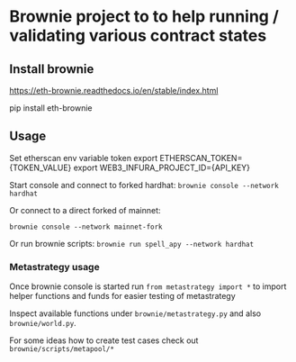 # Brownie project to to help running / validating various contract states

## Install brownie

https://eth-brownie.readthedocs.io/en/stable/index.html

pip install eth-brownie

## Usage

Set etherscan env variable token
export ETHERSCAN_TOKEN={TOKEN_VALUE}
export WEB3_INFURA_PROJECT_ID={API_KEY}

Start console and connect to forked hardhat:
`brownie console --network hardhat`

Or connect to a direct forked of mainnet: 

`brownie console --network mainnet-fork`

Or run brownie scripts:
`brownie run spell_apy --network hardhat`

### Metastrategy usage

Once brownie console is started run `from metastrategy import *` to import helper functions
and funds for easier testing of metastrategy

Inspect available functions under `brownie/metastrategy.py` and also `brownie/world.py`.

For some ideas how to create test cases check out `brownie/scripts/metapool/*`
